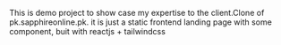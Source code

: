 This is demo project to show case my expertise to the client.Clone of pk.sapphireonline.pk.
it is just a static frontend landing page with some component, buit with reactjs + tailwindcss
